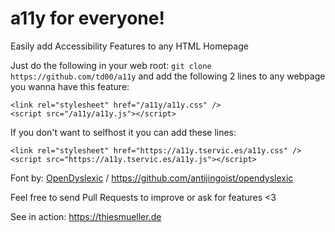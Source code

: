 # a11y for everyone!
Easily add Accessibility Features to any HTML Homepage

Just do the following in your web root:
`git clone https://github.com/td00/a11y`
and add the following 2 lines to any webpage you wanna have this feature:
```
<link rel="stylesheet" href="/a11y/a11y.css" />
<script src="/a11y/a11y.js"></script>
```

If you don't want to selfhost it you can add these lines:

```
<link rel="stylesheet" href="https://a11y.tservic.es/a11y.css" />
<script src="https://a11y.tservic.es/a11y.js"></script>
```

Font by: [OpenDyslexic](https://opendyslexic.org) / https://github.com/antijingoist/opendyslexic

Feel free to send Pull Requests to improve or ask for features <3 

See in action: https://thiesmueller.de
